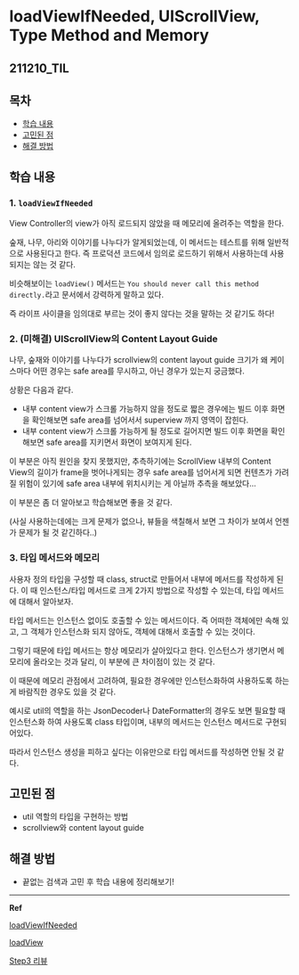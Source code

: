 ﻿# loadViewIfNeeded, UIScrollView, Type Method and Memory

## 211210_TIL

## 목차 
- [학습 내용](#학습-내용) 
- [고민된 점](#고민된-점)
- [해결 방법](#해결-방법)


## 학습 내용

### 1. `loadViewIfNeeded`

View Controller의 view가 아직 로드되지 않았을 때 메모리에 올려주는 역할을 한다. 

숲재, 나무, 아리와 이야기를 나누다가 알게되었는데, 이 메서드는 테스트를 위해 일반적으로 사용된다고 한다. 즉 프로덕션 코드에서 임의로 로드하기 위해서 사용하는데 사용되지는 않는 것 같다. 

비슷해보이는 `loadView()` 메서드는 `You should never call this method directly.`라고 문서에서 강력하게 말하고 있다. 

즉 라이프 사이클을 임의대로 부르는 것이 좋지 않다는 것을 말하는 것 같기도 하다!

### 2. (미해결) UIScrollView의 Content Layout Guide

나무, 숲재와 이야기를 나누다가 scrollview의 content layout guide 크기가 왜 케이스마다 어떤 경우는 safe area를 무시하고, 아닌 경우가 있는지 궁금했다. 
 
 상황은 다음과 같다. 
 
- 내부 content view가 스크롤 가능하지 않을 정도로 짧은 경우에는 빌드 이후 화면을 확인해보면 safe area를 넘어서서 superview 까지 영역이 잡힌다.
- 내부 content view가 스크롤 가능하게 될 정도로 길어지면 빌드 이후 화면을 확인해보면 safe area를 지키면서 화면이 보여지게 된다. 

이 부분은 아직 원인을 찾지 못했지만, 추측하기에는 ScrollView 내부의 Content View의 길이가 frame을 벗어나게되는 경우 safe area를 넘어서게 되면 컨텐츠가 가려질 위험이 있기에 safe area 내부에 위치시키는 게 아닐까 추측을 해보았다... 

이 부분은 좀 더 알아보고 학습해보면 좋을 것 같다. 

(사실 사용하는데에는 크게 문제가 없으나, 뷰들을 색칠해서 보면 그 차이가 보여서 언젠가 문제가 될 것 같긴하다..)

### 3. 타입 메서드와 메모리

사용자 정의 타입을 구성할 때 class, struct로 만들어서 내부에 메서드를 작성하게 된다. 이 때 인스턴스/타입 메서드로 크게 2가지 방법으로 작성할 수 있는데, 타입 메서드에 대해서 알아보자. 

타입 메서드는 인스턴스 없이도 호출할 수 있는 메서드이다. 즉 어떠한 객체에만 속해 있고, 그 객체가 인스턴스화 되지 않아도, 객체에 대해서 호출할 수 있는 것이다. 

그렇기 때문에 타입 메서드는 항상 메모리가 살아있다고 한다. 인스턴스가 생기면서 메모리에 올라오는 것과 달리, 이 부분에 큰 차이점이 있는 것 같다. 

이 때문에 메모리 관점에서 고려하여, 필요한 경우에만 인스턴스화하여 사용하도록 하는게 바람직한 경우도 있을 것 같다. 

예시로 util의 역할을 하는 JsonDecoder나 DateFormatter의 경우도 보면 필요할 때 인스턴스화 하여 사용도록 class 타입이며, 내부의 메서드는 인스턴스 메서드로 구현되어있다.

따라서 인스턴스 생성을 피하고 싶다는 이유만으로 타입 메서드를 작성하면 안될 것 같다.  

## 고민된 점 
- util 역할의 타입을 구현하는 방법
- scrollview와 content layout guide

## 해결 방법 
- 끝없는 검색과 고민 후 학습 내용에 정리해보기!

---

**Ref**

[loadViewIfNeeded](https://developer.apple.com/documentation/uikit/uiviewcontroller/1621446-loadviewifneeded)

[loadView](https://developer.apple.com/documentation/uikit/uiviewcontroller/1621454-loadview)

[Step3 리뷰](https://github.com/yagom-academy/ios-exposition-universelle/pull/117#discussion_r766491766)


